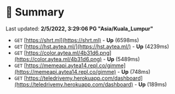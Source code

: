 # 📖 Summary
Last updated: **2/5/2022, 3:29:06 PG "Asia/Kuala_Lumpur"**

- `GET` [https://shrt.ml](https://shrt.ml) - **Up** (6598ms)
- `GET` [https://hst.aytea.ml/](https://hst.aytea.ml/) - **Up** (4239ms)
- `GET` [https://color.aytea.ml/4b31d6.png](https://color.aytea.ml/4b31d6.png) - **Up** (5489ms)
- `GET` [https://memeapi.aytea14.repl.co/gimme](https://memeapi.aytea14.repl.co/gimme) - **Up** (748ms)
- `GET` [https://teledrivemy.herokuapp.com/dashboard](https://teledrivemy.herokuapp.com/dashboard) - **Up** (189ms)

